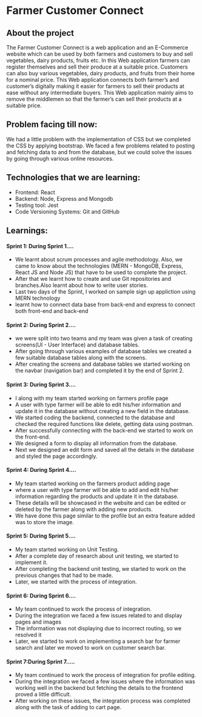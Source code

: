 # Farmer Customer Connect
## About the project

The Farmer Customer Connect is a web application and an E-Commerce website which can be used by both farmers and customers to buy and sell vegetables, dairy products, fruits etc. In this Web application farmers can register themselves and sell their produce at a suitable price. Customers can also buy various vegetables, dairy products, and fruits from their home for a nominal price. This Web application connects both farmer’s and customer’s digitally making it easier for farmers to sell their products at ease without any intermediate buyers. This Web application mainly aims to remove the middlemen so that the farmer’s can sell their products at a suitable price.

## Problem facing till now:
We had a little problem with the implementation of CSS but we completed the CSS by applying bootstrap.
We faced a few problems related to posting and fetching data to and from the database, but we could solve the issues by going through various online resources.
## Technologies that we are learning:
* Frontend:
React
* Backend:
Node, Express and Mongodb
* Testing tool:
Jest
* Code Versioning Systems:
Git and GitHub


## Learnings:
#### Sprint 1: During Sprint 1....
  * We learnt about scrum processes and agile methodology. Also, we came to know about the technologies (MERN - MongoDB, Express, React JS and Node JS) that have to be used to complete the project.
  * After that we learnt how to create and use Git repositories and branches.Also learnt about how to write user stories.
  * Last two days of the Sprint, I worked on sample sign up appliction using MERN technology
  * learnt how to connect data base from back-end and express to connect both front-end and back-end

#### Sprint 2: During Sprint 2....

  * we were split into two teams and my team was given a task of creating screens(UI - User Interface) and database tables. 
  * After going through various examples of database tables we created a few suitable database tables along with the screens. 
  * After creating the screens and database tables we started working on the navbar (navigation bar) and completed it by the end of Sprint 2.

#### Sprint 3: During Sprint 3....
  * I along with my team started working on farmers profile page
  * A user with type farmer will be able to edit his/her information and update it in the database without creating a new field in the database.
  * We started coding the backend, connected to the database and checked the required functions like delete, getting data using postman.
  * After successfully connecting with the back-end we started to work on the front-end.
  * We designed a form to display all information from the database.
  * Next we designed an edit form and saved all the details in the database and styled the page accordingly.

#### Sprint 4: During Sprint 4....
  * My team started working on the farmers product adding page 
  * where a user with type farmer will be able to add and edit his/her information regarding the products and update it in the database. 
  * These details will be showcased in the website and can be edited or deleted by the farmer along with adding new products.
  *  We have done this page similar to the profile but an extra feature added was to store the image.

#### Sprint 5: During Sprint 5....
  * My team started working on Unit Testing.
  * After a complete day of research about unit testing, we started to implement it. 
  * After completing the backend unit testing, we started to work on the previous changes that had to be made. 
  * Later, we started with the process of integration.
  
#### Sprint 6: During Sprint 6....
  * My team continued to work the process of integration. 
  * During the integration we faced a few issues related to and display pages and images
  * The information was not displaying due to incorrect routing, so we resolved it
  * Later, we started to work on implementing a search bar for farmer search and later we moved to work on customer search bar.
  
#### Sprint 7:During Sprint 7.....
   * My team continued to work the process of integration for profile editing.
   *  During the integration we faced a few issues where the information was working well in the backend but fetching the details to the frontend proved a little difficult.
   *  After working on these issues, the integration process was completed along with the task of adding to cart page.










